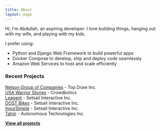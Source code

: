 ```yaml
---
title: About
layout: page
---
```


Hi, I'm Abdullah, an aspiring developer. I love building things, hanging out with my wife, and playing with my kids.

I prefer using:  
- Python and Django Web Framework to build powerful apps  
- Docker Compose to develop, ship and deploy code seamlessly  
- Amazon Web Services to host and scale efficiently

### Recent Projects
[Nelson Group of Companies](https://nlc.ca) - Top Draw Inc.  
[USA Warrior Stories](https://usawarriorstories.org) - Crowdbotics  
[Leagent](https://leagent.com) - Setsail Interactive Inc.  
[DOST Bikes](https://dostbikes.com) - Setsail Interactive Inc.  
[InsurSimple](https://insursimple.ca) - Setsail Interactive Inc.  
[Tahjir](https://tahjir.com) - Autonomous Technologies Inc.  

**[View all projects](projects.md)**
